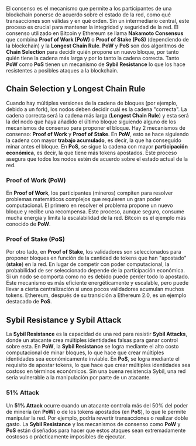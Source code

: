 
El consenso es el mecanismo que permite a los participantes de una blockchain ponerse de acuerdo sobre el estado de la red, como qué transacciones son válidas y en qué orden. Sin un intermediario central, este proceso es crucial para mantener la integridad y seguridad de la red. El consenso utilizado en Bitcoin y Ethereum se llama **Nakamoto Consensus** que combina **Proof of Work (PoW)** o **Proof of Stake (PoS)** (dependiendo de la blockchain) y la **Longest Chain Rule**. **PoW** y **PoS** son dos algoritmos de **Chain Selection** para decidir quién propone un nuevo bloque, por tanto quién tiene la cadena más larga y por lo tanto la cadena correcta. Tanto **PoW** como **PoS** tienen un mecanismo de **Sybil Resistance** lo que los hace resistentes a posibles ataques a la blockchain.

## **Chain Selection y Longest Chain Rule**

Cuando hay múltiples versiones de la cadena de bloques (por ejemplo, debido a un fork), los nodos deben decidir cuál es la cadena "correcta". La cadena correcta será la cadena más larga (**Longest Chain Rule**) y esta será la del nodo que haya añadido el último bloque siguiendo alguno de los mecanismos de consenso para proponer el bloque. Hay 2 mecanismos de consenso: **Proof of Work** y **Proof of Stake**. En **PoW**, esto se hace siguiendo la cadena con mayor **trabajo acumulado**, es decir, la que ha conseguido minar antes el bloque. En **PoS**, se sigue la cadena con mayor **participación económica**, es decir, la que tiene más tokens apostados. Este proceso asegura que todos los nodos estén de acuerdo sobre el estado actual de la red.
### **Proof of Work (PoW)**

En **Proof of Work**, los participantes (mineros) compiten para resolver problemas matemáticos complejos que requieren un gran poder computacional. El primero en resolver el problema propone un nuevo bloque y recibe una recompensa. Este proceso, aunque seguro, consume mucha energía y limita la escalabilidad de la red. Bitcoin es el ejemplo más conocido de **PoW**.

### **Proof of Stake (PoS)**

Por otro lado, en **Proof of Stake**, los validadores son seleccionados para proponer bloques en función de la cantidad de tokens que han "apostado" (**stake**) en la red. En lugar de competir con poder computacional, la probabilidad de ser seleccionado depende de la participación económica. Si un nodo se comporta como no es debido puede perder todo lo apostado. Este mecanismo es más eficiente energéticamente y escalable, pero puede llevar a cierta centralización si unos pocos validadores acumulan muchos tokens. Ethereum, después de su transición a Ethereum 2.0, es un ejemplo destacado de **PoS**.

## **Sybil Resistance y Sybil Attack**

La **Sybil Resistance** es la capacidad de una red para resistir **Sybil Attacks**, donde un atacante crea múltiples identidades falsas para ganar control sobre esta. En **PoW**, la **Sybil Resistance** se logra mediante el alto costo computacional de minar bloques, lo que hace que crear múltiples identidades sea económicamente inviable. En **PoS**, se logra mediante el requisito de apostar tokens, lo que hace que crear múltiples identidades sea costoso en términos económicos. Sin una buena resistencia Sybil, una red sería vulnerable a la manipulación por parte de un atacante.

### **51% Attack**

Un **51% Attack** ocurre cuando un atacante controla más del 50% del poder de minería (en **PoW**) o de los tokens apostados (en **PoS**), lo que le permite manipular la red. Por ejemplo, podría revertir transacciones o realizar doble gasto. La **Sybil Resistance** y los mecanismos de consenso como **PoW** y **PoS** están diseñados para hacer que estos ataques sean extremadamente costosos o prácticamente imposibles de ejecutar.